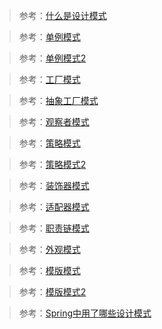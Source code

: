 > 参考：[什么是设计模式](https://mp.weixin.qq.com/s/XpeT7OOkXRBFSuCv7XG_NA)

> 参考：[单例模式](https://mp.weixin.qq.com/s/2UYXNzgTCEZdEfuGIbcczA)

> 参考：[单例模式2](https://mp.weixin.qq.com/s/9t-WfF_kV300tRFAmCkgug)

> 参考：[工厂模式](https://mp.weixin.qq.com/s/T3h6479P5kMVtKfXiLcc-Q)

> 参考：[抽象工厂模式](https://mp.weixin.qq.com/s/K_E9pI5rnkjHU0eizg9lqg)

> 参考：[观察者模式](https://mp.weixin.qq.com/s/JHIzGc1c0EyT-LfuUhyTtA)

> 参考：[策略模式](https://mp.weixin.qq.com/s/gB1nM4q9PculNVZJr9NSHA)

> 参考：[策略模式2](https://mp.weixin.qq.com/s/9AHzKiZ0YUSEXnnKp89xMA)

> 参考：[装饰器模式](https://mp.weixin.qq.com/s/lgLyShC1-nl7L7ZHoe5YDw)

> 参考：[适配器模式](https://mp.weixin.qq.com/s/25oyWPGZAasJUePNX9sEgA)

> 参考：[职责链模式](https://mp.weixin.qq.com/s/H5HZ4EhTvuMWzDFvH-QiXw)

> 参考：[外观模式](https://mp.weixin.qq.com/s/b2N4kkX4_KPffl7Kt5x4iA)

> 参考：[模版模式](https://zhuanlan.zhihu.com/p/55379659)

> 参考：[模版模式2](https://www.cnblogs.com/adamjwh/p/10919149.html)

> 参考：[Spring中用了哪些设计模式](https://mp.weixin.qq.com/s/iGbwKDqB6A0ktNCY8Wd-XQ)
